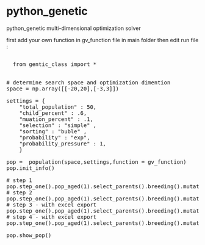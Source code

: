 # python_genetic
python_genetic multi-dimensional optimization solver

first add your own function in gv_function file in main folder then edit run file :
  <pre>
  
  from gentic_class import *


# determine search space and optimization dimention
space = np.array([[-20,20],[-3,3]])

settings = {
    "total_population" : 50,
    "child_percent" : .6,
    "muation_percent" : .1,
    "selection" : "simple" ,
    "sorting" : "buble" ,
    "probability" : "exp",
    "probability_pressure" : 1,
    }

pop =  population(space,settings,function = gv_function)
pop.init_info()

# step 1
pop.step_one().pop_aged(1).select_parents().breeding().mutatating().pop_done()
# step 2
pop.step_one().pop_aged(1).select_parents().breeding().mutatating().pop_done()
# step 3 - with excel export
pop.step_one().pop_aged(1).select_parents().breeding().mutatating().pop_done().excel_export()
# step 4 - with excel export
pop.step_one().pop_aged(1).select_parents().breeding().mutatating().pop_done().excel_export()

pop.show_pop()
  
  </pre>
  
